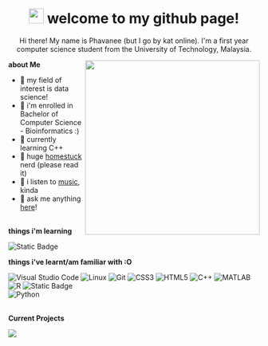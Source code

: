 <h1 align = "center">
  <img src="https://media.giphy.com/media/Jo75g5HXkwpESvld1E/giphy.gif" width="30" height="30" frameBorder="0"/>
  welcome to my github page!
</h1>

<p align="center"> Hi there! My name is Phavanee (but I go by kat online). I'm a first year computer science student from the University of Technology, Malaysia. </p>

<!-- <img align="right" src="https://i.redd.it/r2t5b3qjmp8a1.jpg" height="350"/> cat picture that won't be appreciated-->
<img align="right" src="https://media.giphy.com/media/Jo75g5HXkwpESvld1E/giphy.gif" height="350" frameBorder="0"/>

**about Me**  
- 👀 my field of interest is data science!
- 🧬 i'm enrolled in Bachelor of Computer Science - Bioinformatics :)
- 🌱 currently learning C++
- 📔 huge <a href="https://www.homestuck.com/story">homestuck</a> nerd (please read it)
- 🎸 i listen to <a href="https://www.last.fm/user/katriya0972">music</a>, kinda
- 🐳 ask me anything <a href = "https://halfanowl.tumblr.com/ask">here</a>!
<br><br>

**things i'm learning**    

![Static Badge](https://img.shields.io/badge/javascript-f7df1e?style=for-the-badge&logo=javascript&logoColor=black&color=f7df1e)    


**things i've learnt/am familiar with :O**    

![Visual Studio Code](https://img.shields.io/badge/VSCode-007ACC?logo=visualstudiocode&logoColor=white&style=for-the-badge)
![Linux](https://img.shields.io/badge/Linux-FCC624?logo=Linux&logoColor=black&style=for-the-badge)
![Git](https://img.shields.io/badge/Git-white?style=for-the-badge&logo=git)
![CSS3](https://img.shields.io/badge/CSS3-1572B6?style=for-the-badge&logo=css3&logoColor=white)
![HTML5](https://img.shields.io/badge/HTML5-E34F26?style=for-the-badge&logo=html5&logoColor=white)
![C++](https://img.shields.io/badge/C++-00599C?logo=cplusplus&logoColor=white&style=for-the-badge)
![MATLAB](https://img.shields.io/badge/MATLAB%20-%20orange?style=for-the-badge&logo=matlab)
![R](https://img.shields.io/badge/R%20-%20blue?style=for-the-badge&logo=r)
![Static Badge](https://img.shields.io/badge/BASH%20-%20purple?style=for-the-badge&logo=gnubash&logoColor=white)    
![Python](https://img.shields.io/badge/python%20-%20black?style=for-the-badge&logo=python&color=white)    
<br>

**Current Projects**     

<a href="https://github.com/Phavanee/Technology-and-Information-Systems">
  <img align="center" src="https://github-readme-stats.vercel.app/api/pin/?username=phavanee&repo=Technology-and-Information-Systems&theme=transparent">
</a>
<br><br><br>

  
<!---
phavanee/phavanee is a ✨ special ✨ repository because its `README.md` (this file) appears on your GitHub profile.
You can click the Preview link to take a look at your changes.
--->
